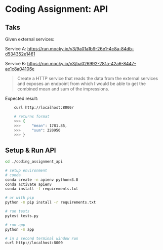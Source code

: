 # Coding Assignment: API

## Taks
Given external services:

Service A: https://run.mocky.io/v3/9a01a1b9-26e1-4c8a-84db-d534352e1461

Service B: https://run.mocky.io/v3/ba026992-281a-42a6-8447-ae1c8a04106e

> Create a HTTP service that reads the data from the external services and exposes an endpoint from which I would be able to get the combined mean and sum of the impressions.

Expected result:

```bash
    curl http://localhost:8000/

    # returns format
    >>> {
    >>>     "mean": 1781.85,
    >>>     "sum": 220950
    >>> }
```

## Setup & Run API

```bash
cd ./coding_assignment_api

# setup environment
# conda
conda create -n apienv python=3.8
conda activate apienv
conda install -f requirements.txt

# or with pip
python -m pip install -r requirements.txt

# run tests
pytest tests.py

# run app
python -m app

# in a second terminal window run
curl http://localhost:8000
```
